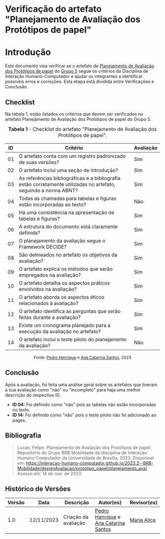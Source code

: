 # Verificação do artefato "Planejamento de Avaliação dos Protótipos de papel"

# Introdução

Este documento visa verificar se o artefato de [Planejamento de Avaliação dos Protótipos de papel](https://interacao-humano-computador.github.io/2023.2--BRB-Mobilidade/designAvaliacao/prototipo_papel/planejamento_ava/) do [Grupo 5](https://github.com/Interacao-Humano-Computador/2023.2--BRB-Mobilidade) segue os critérios da Disciplina de Interação Humano-Computador e ajudar os integrantes a identificar possíveis erros e correções. Esta etapa está dividida entre Verificações e Conclusão.

## Checklist

Na tabela 1, estão listados os critérios que devem ser verificados no artefato Planejamento de Avaliação dos Protótipos de papel do Grupo 5.

<font size="3"><p style="text-align: center"><b>Tabela 1</b> - Checklist do artefato "Planejamento de Avaliação dos Protótipos de papel". </p></font>

| ID  | Critério                                                                                                         | Avaliação |
| --- | ---------------------------------------------------------------------------------------------------------------- | --------- |
| 01  | O artefato conta com um registro padronizado de suas versões?                                                    | Sim       |
| 02  | O artefato inclui uma seção de introdução?                                                                       | Sim       |
| 03  | As referências bibliográficas e a bibliografia estão corretamente utilizadas no artefato, seguindo a norma ABNT? | Sim       |
| 04  | Todas as chamadas para tabelas e figuras estão incorporadas ao texto?                                            | Não       |
| 05  | Há uma consistência na apresentação de tabelas e figuras?                                                        | Sim       |
| 06  | A estrutura do documento está claramente definida?                                                               | Sim       |
| 07  | O planejamento da avaliação segue o Framework DECIDE?                                                            | Sim       |
| 08  | São delineados no artefato os objetivos da avaliação?                                                            | Sim       |
| 09  | O artefato explica os métodos que serão empregados na avaliação?                                                 | Sim       |
| 10  | O artefato detalha os aspectos práticos envolvidos na avaliação?                                                 | Sim       |
| 11  | O artefato aborda os aspectos éticos relacionados à avaliação?                                                   | Sim       |
| 12  | O artefato identifica as perguntas que serão feitas durante a avaliação?                                         | Sim       |
| 13  | Existe um cronograma planejado para a execução da avaliação no artefato?                                         | Sim       |
| 14  | O artefato inclui o teste piloto do planejamento da avaliação?                                                   | Não       |

<font size="2"><p style="text-align: center">Fonte: [Pedro Henrique](https://github.com/pedro-hsf) e [Ana Catarina Santos](https://github.com/an4catarina), 2023</p></font>

## Conclusão

Após a avaliação, foi feita uma análise geral sobre os artefatos que tiveram a sua avaliação como "não" ou "incompleto" para haja uma melhor descrição do respectivo ID.

- **ID 04:** Foi definido como "não" pois as tabelas não estão incorporadas no texto.
- **ID 14:** Foi definido como "não" pois o teste piloto não foi adicionado ao pages.

## Bibliografia

> Lucas; Felipe. Planejamento de Avaliação dos Protótipos de papel. Repositório do Grupo BRB Mobilidade da disciplina de Interação Humano Computador da Universidade de Brasília, 2023. Disponível em: <https://interacao-humano-computador.github.io/2023.2--BRB-Mobilidade/designAvaliacao/prototipo_papel/planejamento_ava/>. Acesso em: 14 de nov. de 2023.

## Histórico de Versões

| Versão | Data       | Descrição            | Autor(es)                                                                                              | Revisor(es)                               |
| ------ | ---------- | -------------------- | ------------------------------------------------------------------------------------------------------ | ----------------------------------------- |
| 1.0    | 12/11/2023 | Criação da avaliação | [Pedro Henrique](https://github.com/pedro-hsf) e [Ana Catarina Santos](https://github.com/an4catarina) | [Maria Alice](https://github.com/Maliz30) |

